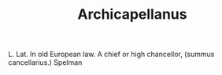 ---
title: Archicapellanus
letter: A
permalink: "/definitions/bld-archicapellanus.html"
body: L. Lat. In old European law. A chief or high chancellor, (summus cancellarius.)
  Spelman
published_at: '2018-07-07'
source: Black's Law Dictionary 2nd Ed (1910)
layout: post
---